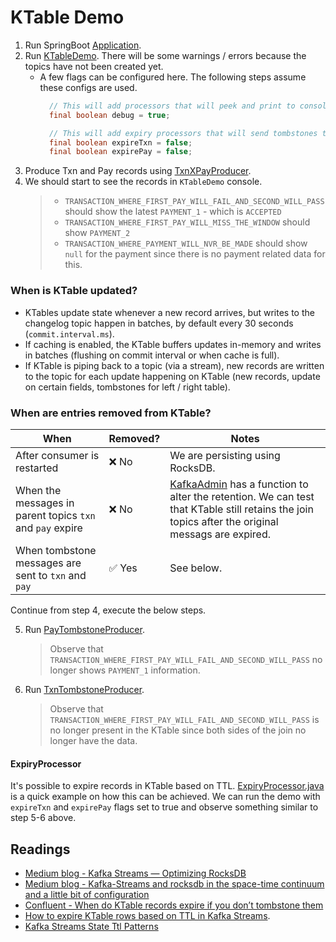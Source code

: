 # KTable Demo

1. Run SpringBoot [Application](../../Application.java).
2. Run [KTableDemo](KTableDemo.java). There will be some warnings / errors because the topics have not been created yet.
   - A few flags can be configured here. The following steps assume these configs are used.
     ```java
       // This will add processors that will peek and print to console in the topology.
       final boolean debug = true;

       // This will add expiry processors that will send tombstones to txn and pay topics after x minutes.
       final boolean expireTxn = false;
       final boolean expirePay = false;
     ``` 
3. Produce Txn and Pay records using [TxnXPayProducer](../txnxpay/TxnXPayProducer.java).
4. We should start to see the records in `KTableDemo` console.
   > - `TRANSACTION_WHERE_FIRST_PAY_WILL_FAIL_AND_SECOND_WILL_PASS` should show the latest `PAYMENT_1` - which is `ACCEPTED`
   > - `TRANSACTION_WHERE_FIRST_PAY_WILL_MISS_THE_WINDOW` should show `PAYMENT_2`
   > - `TRANSACTION_WHERE_PAYMENT_WILL_NVR_BE_MADE` should show `null` for the payment since there is no payment related data for this.

### When is KTable updated?
- KTables update state whenever a new record arrives, but writes to the changelog topic happen in batches, by default every 30 seconds (`commit.interval.ms`).
- If caching is enabled, the KTable buffers updates in-memory and writes in batches (flushing on commit interval or when cache is full).
- If KTable is piping back to a topic (via a stream), new records are written to the topic for each update happening on KTable (new records, update on certain fields, tombstones for left / right table). 

### When are entries removed from KTable?

| When                                                      | Removed? | Notes                                                                                                                                                                 |
|-----------------------------------------------------------|----------|-----------------------------------------------------------------------------------------------------------------------------------------------------------------------|
| After consumer is restarted                               | ❌ No     | We are persisting using RocksDB.                                                                                                                                      |
| When the messages in parent topics `txn` and `pay` expire | ❌ No     | [KafkaAdmin](../KafkaAdmin.java) has a function to alter the retention. We can test that KTable still retains the join topics after the original messags are expired. |
| When tombstone messages are sent to `txn` and `pay`       | ✅ Yes    | See below.                                                                                                                                                            |

Continue from step 4, execute the below steps.   

5. Run [PayTombstoneProducer](../pay/PayTombstoneProducer.java).
   > Observe that `TRANSACTION_WHERE_FIRST_PAY_WILL_FAIL_AND_SECOND_WILL_PASS` no longer shows `PAYMENT_1` information.

6. Run [TxnTombstoneProducer](../txn/TxnTombstoneProducer.java).
   > Observe that `TRANSACTION_WHERE_FIRST_PAY_WILL_FAIL_AND_SECOND_WILL_PASS` is no longer present in the KTable since both sides of the join no longer have the data.

#### ExpiryProcessor
It's possible to expire records in KTable based on TTL. [ExpiryProcessor.java](ExpiryProcessor.java) is a quick example on how this can be achieved. We can run the demo with `expireTxn` and `expirePay` flags set to true and observe something similar to step 5-6 above.   

## Readings

- [Medium blog - Kafka Streams — Optimizing RocksDB](https://verticalserve.medium.com/kafka-streams-optimizing-rocksdb-99a6cc14bc93)
- [Medium blog - Kafka-Streams and rocksdb in the space-time continuum and a little bit of configuration](https://blog.dy.engineering/kafka-streams-and-rocksdb-in-the-space-time-continuum-and-a-little-bit-of-configuration-40edb5ee9ed7)
- [Confluent - When do KTable records expire if you don’t tombstone them](https://forum.confluent.io/t/when-do-ktable-records-expire-if-you-dont-tombstone-them/6967)
- [How to expire KTable rows based on TTL in Kafka Streams](https://developer.confluent.io/confluent-tutorials/schedule-ktable-ttl/kstreams/).
- [Kafka Streams State Ttl Patterns](https://github.com/thriving-dev/kafka-streams-state-ttl-patterns)
